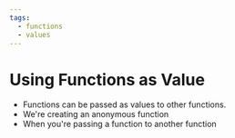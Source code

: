 ```yaml
---
tags:
  - functions
  - values
---
```

# Using Functions as Value

* Functions can be passed as values to other functions.
* We're creating an anonymous function
* When you're passing a function to another function
